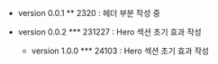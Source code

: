 - version 0.0.1
  \*\* 2320 : 헤더 부분 작성 중

- version 0.0.2
  \*\*\* 231227 : Hero 섹션 초기 효과 작성 

  - version 1.0.0
  \*\*\* 24103 : Hero 섹션 초기 효과 작성 